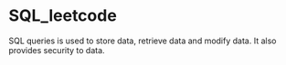 # SQL_leetcode

SQL queries is used to store data, retrieve data and modify data.
It also provides security to data.
